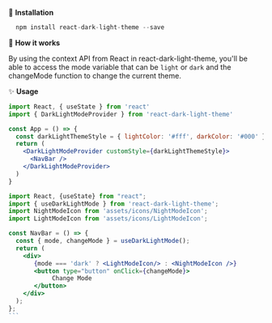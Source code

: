 🚀 **Installation**

```jsx
  npm install react-dark-light-theme --save
```

📌 **How it works**

By using the context API from React in react-dark-light-theme, you'll be able to access the mode variable that can be `light` or `dark` and the changeMode function to change the current theme.

✨ **Usage**

```jsx
import React, { useState } from 'react'
import { DarkLightModeProvider } from 'react-dark-light-theme'

const App = () => {
  const darkLightThemeStyle = { lightColor: '#fff', darkColor: '#000' }
  return (
    <DarkLightModeProvider customStyle={darkLightThemeStyle}>
      <NavBar />
    </DarkLightModeProvider>
  )
}
```

````jsx
import React, {useState} from "react";
import { useDarkLightMode } from 'react-dark-light-theme';
import NightModeIcon from 'assets/icons/NightModeIcon';
import LightModeIcon from 'assets/icons/LightModeIcon';

const NavBar = () => {
  const { mode, changeMode } = useDarkLightMode();
  return (
    <div>
       {mode === 'dark' ? <LightModeIcon/> : <NightModeIcon />}
       <button type="button" onClick={changeMode}>
            Change Mode
       </button>
    </div>
  );
};
```
````
